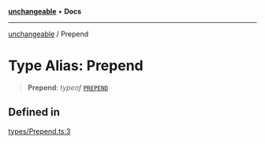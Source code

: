 [**unchangeable**](../README.md) • **Docs**

***

[unchangeable](../README.md) / Prepend

# Type Alias: Prepend

> **Prepend**: *typeof* [`PREPEND`](../variables/PREPEND.md)

## Defined in

[types/Prepend.ts:3](https://github.com/nevoland/unchangeable/blob/c15b981d32f388232a520f423807ef8c1f3bd134/lib/types/Prepend.ts#L3)
